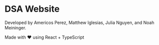 # DSA Website

Developed by Americos Perez, Matthew Iglesias, Julia Nguyen, and Noah Meininger.

Made with ♥ using React + TypeScript